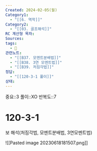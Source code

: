 ```yaml
---
Created: 2024-02-05(월)
Category1:
  - "[[6. 역학]]"
Category2:
  - "[[03. 골조해석]]"
RC 계산형 목차: 
Sources: 
tags:
  - 🧮
관련노트:
  - "[[B37. 모멘트분배법]]"
  - "[[B38. 3연 모멘트법]]"
  - "[[B39. 처짐각법]]"
정답:
  - "[[120-3-1 풀이]]"
상태: 
---
```

중요::3
풀이::XO
반복도::7
#  120-3-1

보 해석(처짐각법, 모멘트분배법, 3연모멘트법)

![[Pasted image 20230618181507.png]]